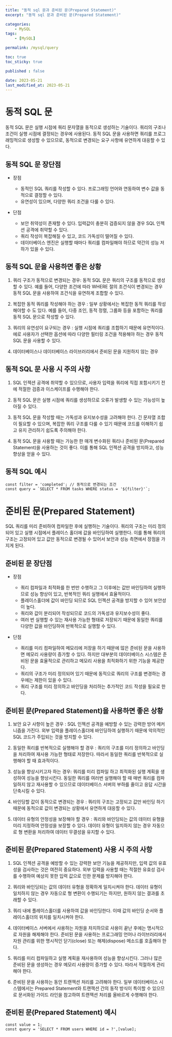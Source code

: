 ```yaml
---
title: "동적 sql 문과 준비된 문(Prepared Statement)"
excerpt: "동적 sql 문과 준비된 문(Prepared Statement)"

categories:
    - MySQL
tags:
    - [MySQL]

permalink: /mysql/query

toc: true
toc_sticky: true

published : false

date: 2023-05-21
last_modified_at: 2023-05-21
---
```


# 동적 SQL 문

동적 SQL 문은 실행 시점에 쿼리 문자열을 동적으로 생성하는 기술이다. 쿼리의 구조나 조건이 실행 시점에 결정되는 경우에 사용된다. 동적 SQL 문을 사용하면 쿼리를 프로그래밍적으로 생성할 수 있으므로, 동적으로 변경되는 요구 사항에 유연하게 대응할 수 있다.

## 동적 SQL 문 장단점

-  장점
    - 동적인 SQL 쿼리를 작성할 수 있다. 프로그래밍 언어와 연동하여 변수 값을 동적으로 결정할 수 있다.
    - 유연성이 있으며, 다양한 쿼리 조건을 다룰 수 있다.

- 단점
    - 보안 취약성이 존재할 수 있다. 입력값이 충분히 검증되지 않을 경우 SQL 인젝션 공격에 취약할 수 있다.
    - 쿼리 작성이 복잡해질 수 있고, 코드 가독성이 떨어질 수 있다.
    - 데이터베이스 엔진은 실행할 때마다 쿼리를 컴파일해야 하므로 약간의 성능 저하가 있을 수 있다.

## 동적 SQL 문을 사용하면 좋은 상황

1. 쿼리 구조가 동적으로 변경되는 경우: 동적 SQL 문은 쿼리의 구조를 동적으로 생성할 수 있다. 예를 들어, 다양한 조건에 따라 WHERE 절의 조건식이 변경되는 경우 동적 SQL 문을 사용하여 조건식을 유연하게 조합할 수 있다.

2. 복잡한 동적 쿼리를 작성해야 하는 경우 : 일부 상황에서는 복잡한 동적 쿼리를 작성해야할 수 도 있다. 예를 들어, 다중 조인, 동적 정렬, 그룹화 등을 포함하는 쿼리를 동적 SQL 문으로 작성할 수 있다.

3. 쿼리의 유연성이 요구되는 경우 : 실행 시점에 쿼리를 조합하기 때문에 유연적이다. 에로 사용자가 선택한 옵션에 따라 다양한 필터링 조건을 적용해야 하는 경우 동적 SQL 문을 사용할 수 있다.

4. 데이터베이스나 데이터베이스 라이브러리에서 준비된 문을 지원하지 않는 경우

## 동적 SQL 문 사용 시 주의 사항

1. SQL 인젝션 공격에 취약할 수 있으므로, 사용자 입력을 쿼리에 직접 포함시키기 전에 적절한 검증과 이스케이프를 수행해야 한다. 

2. 동적 SQL 문은 실행 시점에 쿼리를 생성하므로 오류가 발생할 수 있는 가능성이 높아질 수 있다.

3. 동적 SQL 문을 작성할 때는 가독성과 유지보수성을 고려해야 한다. 긴 문자열 조합이 필요할 수 있으며, 복잡한 쿼리 구조를 다룰 수 있기 때문에 코드를 이해하기 쉽고 유지 관리하기 쉽도록 주의해야 한다.

4. 동적 SQL 문을 사용할 때는 가능한 한 매개 변수화된 쿼리나 준비된 문(Prepared Statement)을 사용하는 것이 좋다. 이를 통해 SQL 인젝션 공격을 방지하고, 성능 향상을 얻을 수 있다.

## 동적 SQL 예시

```
const filter = 'completed'; // 동적으로 변경되는 조건
const query = `SELECT * FROM tasks WHERE status = '${filter}'`;
```

# 준비된 문(Prepared Statement)

SQL 쿼리를 미리 준비하여 컴파일한 후에 실행하는 기술이다. 쿼리의 구조는 미리 정의되어 있고 실행 시점에서 플레이스 홀더에 값을 바인딩하여 실행한다. 이를 통해 쿼리의 구조는 고정되어 있고 값만 동적으로 변경될 수 있어서 보안과 성능 측면에서 장점을 가지게 된다.

## 준비된 문 장단점

- 장점
    - 쿼리 컴파일과 최적화를 한 번만 수행하고 그 이후에는 값만 바인딩하여 실행하므로 성능 향상이 있고, 반복적인 쿼리 실행에서 효율적이다.
    - 플레이스홀더에 값이 바인딩 되므로 SQL 인젝션 공격을 방지할 수 있어 보안성이 높다.
    - 쿼리와 값이 분리되어 작성되므로 코드의 가독성과 유지보수성이 좋다.
    - 여러 번 실행할 수 있는 재사용 가능한 형태로 저장되기 때문에 동일한 쿼리를 다양한 값을 바인딩하여 반복적으로 실행할 수 있다.

- 단점
    - 쿼리를 미리 컴파일하여 메모리에 저장을 하기 때문에 많은 준비된 문을 사용하면 메모리 사용량이 증가할 수 있다. 하지만 대부분의 데이터베이스 시스템은 준비된 문을 효율적으로 관리하고 메모리 사용을 최적화하기 위한 기능을 제공한다.
    - 쿼리의 구조가 미리 정의되어 있기 때문에 동적으로 쿼리의 구조를 변경하는 경우에는 제한이 있을 수 있다.
    - 쿼리 구조를 미리 정의하고 바인딩을 처리하는 추가적인 코드 작성을 필요로 한다.

## 준비된 문(Prepared Statement)을 사용하면 좋은 상황

1. 보안 요구 사항이 높은 경우 : SQL 인젝션 공격을 예방할 수 있는 강력한 방어 메커니즘을 가진다. 외부 입력을 플레이스홀더에 바인딩하여 실행하기 때문에 악의적인 SQL 코드가 주입되는 것을 방지할 수 있다.

2. 동일한 쿼리를 반복적으로 실행해야 할 경우 : 쿼리의 구조를 미리 정의하고 바인딩을 처리하여 재사용 가능한 형태로 저장한다. 따라서 동일한 쿼리를 반복적으로 실행해야 할 때 효과적이다. 

3. 성능을 향상시키고자 하는 경우: 쿼리를 미리 컴파일 하고 최적화된 실행 계획을 생성하여 성능을 향상시킨다. 동일한 쿼리를 여러번 실행해야 할 때 매번 쿼리를 컴파일하지 않고 재사용할 수 있으므로 데이터베이스 서버의 부하를 줄이고 응답 시간을 단축시킬 수 있다.

4. 바인딩할 값이 동적으로 변경되는 경우 : 쿼리의 구조는 고정되고 값만 바인딩 하기 때문에 동적으로 값이 변경되는 상황에서 유연하게 대응할 수 있다.

5. 데이터 유형의 안정성을 보장해야 할 경우 : 쿼리와 바인딩되는 값의 데이터 유형을 미리 지정하여 안정성을 보장할 수 있다. 데이터 유형이 일치하지 않는 경우 자동으로 형 변환을 처리하여 데이터 무결성을 유지할 수 있다.

## 준비된 문(Prepared Statement) 사용 시 주의 사항

1. SQL 인젝션 공격을 예방할 수 있는 강력한 보안 기능을 제공하지만, 입력 값의 유효성을 검사하는 것은 여전히 중요하다. 외부 입력을 사용할 때는 적절한 유효성 검사를 수행하여 예상치 못한 입력 값으로 인한 문제를 방지해야 한다.

2. 쿼리와 바인딩되는 값의 데이터 유형을 정확하게 일치시켜야 한다. 데이터 유형이 일치하지 않는 경우 자동으로 형 변환이 수행되기는 하지만, 원하지 않는 결과를 초래할 수 있다.

3. 쿼리 내에 플레이스홀더를 사용하여 값을 바인딩한다. 이때 값의 바인딩 순서와 플레이스홀더의 위치를 일치시켜야 한다.

4. 데이터베이스 서버에서 사용하는 자원을 차지하므로 사용이 끝난 후에는 명시적으로 자원을 해제해야 한다. 준비된 문을 사용하는 프로그래밍 언어나 라이브러리에서 자원 관리를 위한 명시적인 닫기(close) 또는 해제(dispose) 메소드를 호출해야 한다.

5. 쿼리를 미리 컴파일하고 실행 계획을 재사용하여 성능을 향상시킨다. 그러나 많은 준비된 문을 생성하는 경우 메모리 사용량이 증가할 수 있다. 따라서 적절하게 관리해야 한다.

6. 준비된 문을 사용하는 동안 트랜잭션 처리를 고려해야 한다. 일부 데이터베이스 시스템에서는 Prepared Statement와 트랜잭션 간의 동작 방식이 특이할 수 있으므로 문서화된 가이드 라인을 참고하여 트랜잭션 처리를 올바르게 수행해야 한다.

## 준비된 문(Prepared Statement) 예시

```
const value = 1;
const query = 'SELECT * FROM users WHERE id = ?',[value];
```